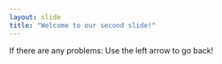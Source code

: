 ```yaml
---
layout: slide
title: "Welcome to our second slide!"
---
```

If there are any problems: 
Use the left arrow to go back!
